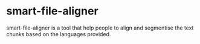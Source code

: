 # smart-file-aligner
smart-file-aligner is a tool that help people to align and segmentise the text chunks based on the languages provided.
